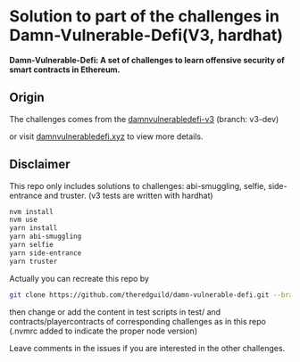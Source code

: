 # Solution to part of the challenges in Damn-Vulnerable-Defi(V3, hardhat)

**Damn-Vulnerable-Defi: A set of challenges to learn offensive security of smart contracts in Ethereum.**




## Origin

The challenges comes from the [damnvulnerabledefi-v3](https://github.com/theredguild/damn-vulnerable-defi) (branch: v3-dev)

or visit [damnvulnerabledefi.xyz](https://damnvulnerabledefi.xyz) to view more details.

## Disclaimer

This repo only includes solutions to challenges: abi-smuggling, selfie, side-entrance and truster. (v3 tests are written with hardhat)

```bash
nvm install
nvm use
yarn install
yarn abi-smuggling
yarn selfie
yarn side-entrance
yarn truster
```
Actually you can recreate this repo by
```bash
git clone https://github.com/theredguild/damn-vulnerable-defi.git --branch v3-dev
```
then change or add the content in test scripts in test/ and contracts/playercontracts of corresponding  challenges as in this repo (.nvmrc added to indicate the proper node version) 

Leave comments in the issues if you are interested in the other challenges.
